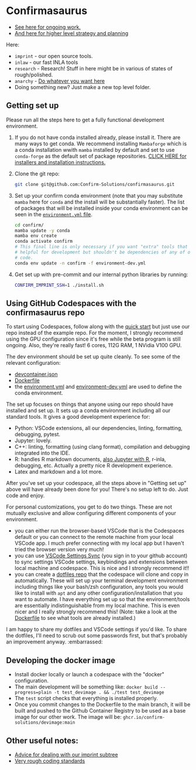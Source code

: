 # Confirmasaurus

- [See here for ongoing work.](https://github.com/orgs/Confirm-Solutions/projects/1/views/1)
- [And here for higher level strategy and planning](https://docs.google.com/document/d/1XhVMvYwWAb-27SIsYVME5pClfd-cnSDZxQh-3xJrrJ8/edit)

Here:
- `imprint` - our open source tools.
- `inlaw` - our fast INLA tools
- `research` - Research! Stuff in here might be in various of states of rough/polished.
- `anarchy` - [Do whatever you want here](anarchy/README.md)
- Doing something new? Just make a new top level folder.

## Getting set up

Please run all the steps here to get a fully functional development environment.

1. If you do not have conda installed already, please install it. There are
   many ways to get conda. We recommend installing `Mambaforge` which is a
   conda installation wwith `mamba` installed by default and set to use
   `conda-forge` as the default set of package repositories. [CLICK HERE for
   installers and installation
   instructions.](https://github.com/conda-forge/miniforge#mambaforge)
2. Clone the git repo:

    ```bash
    git clone git@github.com:Confirm-Solutions/confirmasaurus.git
    ```
3. Set up your confirm conda environment (note that you may substitute `mamba`
   here for `conda` and the install will be substantially faster). The list of
   packages that will be installed inside your conda environment can be seen in
   the [`environment.yml` file](environment.yml).

    ```bash
    cd confirm/
    mamba update -y conda
    mamba env create
    conda activate confirm
    # This final line is only necessary if you want "extra" tools that are
    # helpful for development but shouldn't be dependencies of any of our main
    # code.
    conda env update -n confirm -f environment-dev.yml
    ```
4. Get set up with pre-commit and our internal python libraries by running:

    ```bash
    CONFIRM_IMPRINT_SSH=1 ./install.sh
    ```


## Using GitHub Codespaces with the confirmasaurus repo

To start using Codespaces, follow along with the [quick start](https://docs.github.com/en/codespaces/getting-started/quickstart) but just use our repo instead of the example repo. For the moment, I strongly recommend using the GPU configuration since it's free while the beta program is still ongoing. Also, they're really fast! 6 cores, 112G RAM, 1 NVidia V100 GPU.

The dev environment should be set up quite cleanly. To see some of the relevant configuration:
- [devcontainer.json](.devcontainer/devcontainer.json)
- [Dockerfile](.devcontainer/Dockerfile)
- the [environment.yml](environment.yml) and [environment-dev.yml](environment-dev.yml) are used to define the conda environment.

The set up focuses on things that anyone using our repo should have installed and set up. It sets up a conda environment including all our standard tools. It gives a good development experience for:
- Python: VSCode extensions, all our dependencies, linting, formatting, debugging, pytest.
- Jupyter: lovely.
- C++: linting, formatting (using clang format), compilation and debugging integrated into the IDE.
- R: handles R markdown documents, [also Jupyter with R](https://stackoverflow.com/a/67320274/3817027), r-inla, debugging, etc. Actually a pretty nice R development experience. 
- Latex and markdown and a lot more.

After you've set up your codespace, all the steps above in "Getting set up" above will have already been done for you! There's no setup left to do. Just code and enjoy.

For personal customizations, you get to do two things. These are not mutually exclusive and allow configuring different components of your environment.
- you can either run the browser-based VSCode that is the Codespaces default or you can connect to the remote machine from your local VSCode app. I much prefer connecting with my local app but I haven't tried the browser version very much! 
- you can use [VSCode Settings Sync](https://docs.github.com/en/codespaces/customizing-your-codespace/personalizing-github-codespaces-for-your-account#settings-sync) (you sign in to your github account) to sync settings VSCode settings, keybindings and extensions between local machine and codespace. This is nice and I strongly recommend it!!
- you can create a [dotfiles repo](https://docs.github.com/en/codespaces/customizing-your-codespace/personalizing-github-codespaces-for-your-account#dotfiles) that the codespace will clone and copy in automatically. These will set up your terminal development environment including things like your bash/zsh configuration, any tools you would like to install with `apt` and any other configuration/installation that you want to automate. I have everything set up so that the environment/tools are essentially indistinguishable from my local machine. This is even nicer and I really strongly recommend this! (Note: take a look at the [Dockerfile](.devcontainer/Dockerfile) to see what tools are already installed.)

I am happy to share my dotfiles and VSCode settings if you'd like. To share the dotfiles, I'll need to scrub out some passwords first, but that's probably an improvement anyway. :embarrassed:

## Developing the docker image

- Install docker locally or launch a codespace with the "docker" configuration.
- The main development will be something like: `docker build --progress=plain -t test_devimage . && ./test test_devimage`
- The `test` script checks that everything is installed properly.
- Once you commit changes to the Dockerfile to the main branch, it will be
  built and pushed to the Github Container Registry to be used as a base image
  for our other work. The image will be: `ghcr.io/confirm-solutions/devimage:main`

## Other useful notes:

- [Advice for dealing with our imprint subtree](./docs/GitSubtree.md)
- [Very rough coding standards](./docs/standards.md)